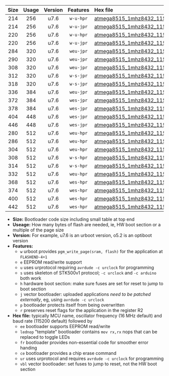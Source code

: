 |Size|Usage|Version|Features|Hex file|
|:-:|:-:|:-:|:-:|:--|
|214|256|u7.6|`w-u-hpr`|[atmega8515_1mhz8432_115200bps_ur.hex](https://raw.githubusercontent.com/stefanrueger/urboot/main/atmega8515_1mhz8432_115200bps_ur.hex)|
|214|256|u7.6|`w-u-jpr`|[atmega8515_1mhz8432_115200bps_ur_vbl.hex](https://raw.githubusercontent.com/stefanrueger/urboot/main/atmega8515_1mhz8432_115200bps_ur_vbl.hex)|
|220|256|u7.6|`w-u-hpr`|[atmega8515_1mhz8432_115200bps_lednop_ur.hex](https://raw.githubusercontent.com/stefanrueger/urboot/main/atmega8515_1mhz8432_115200bps_lednop_ur.hex)|
|220|256|u7.6|`w-u-jpr`|[atmega8515_1mhz8432_115200bps_lednop_ur_vbl.hex](https://raw.githubusercontent.com/stefanrueger/urboot/main/atmega8515_1mhz8432_115200bps_lednop_ur_vbl.hex)|
|284|320|u7.6|`weu-jpr`|[atmega8515_1mhz8432_115200bps_ee_ur_vbl.hex](https://raw.githubusercontent.com/stefanrueger/urboot/main/atmega8515_1mhz8432_115200bps_ee_ur_vbl.hex)|
|290|320|u7.6|`weu-jpr`|[atmega8515_1mhz8432_115200bps_ee_lednop_ur_vbl.hex](https://raw.githubusercontent.com/stefanrueger/urboot/main/atmega8515_1mhz8432_115200bps_ee_lednop_ur_vbl.hex)|
|308|320|u7.6|`weu-jpr`|[atmega8515_1mhz8432_115200bps_ee_lednop_fr_ur_vbl.hex](https://raw.githubusercontent.com/stefanrueger/urboot/main/atmega8515_1mhz8432_115200bps_ee_lednop_fr_ur_vbl.hex)|
|312|320|u7.6|`w-s-jpr`|[atmega8515_1mhz8432_115200bps_vbl.hex](https://raw.githubusercontent.com/stefanrueger/urboot/main/atmega8515_1mhz8432_115200bps_vbl.hex)|
|318|320|u7.6|`w-s-jpr`|[atmega8515_1mhz8432_115200bps_lednop_vbl.hex](https://raw.githubusercontent.com/stefanrueger/urboot/main/atmega8515_1mhz8432_115200bps_lednop_vbl.hex)|
|336|384|u7.6|`weu-jpr`|[atmega8515_1mhz8432_115200bps_ee_lednop_fr_ce_ur_vbl.hex](https://raw.githubusercontent.com/stefanrueger/urboot/main/atmega8515_1mhz8432_115200bps_ee_lednop_fr_ce_ur_vbl.hex)|
|372|384|u7.6|`wes-jpr`|[atmega8515_1mhz8432_115200bps_ee_vbl.hex](https://raw.githubusercontent.com/stefanrueger/urboot/main/atmega8515_1mhz8432_115200bps_ee_vbl.hex)|
|378|384|u7.6|`wes-jpr`|[atmega8515_1mhz8432_115200bps_ee_lednop_vbl.hex](https://raw.githubusercontent.com/stefanrueger/urboot/main/atmega8515_1mhz8432_115200bps_ee_lednop_vbl.hex)|
|404|448|u7.6|`wes-jpr`|[atmega8515_1mhz8432_115200bps_ee_lednop_fr_vbl.hex](https://raw.githubusercontent.com/stefanrueger/urboot/main/atmega8515_1mhz8432_115200bps_ee_lednop_fr_vbl.hex)|
|446|448|u7.6|`wes-jpr`|[atmega8515_1mhz8432_115200bps_ee_lednop_fr_ce_vbl.hex](https://raw.githubusercontent.com/stefanrueger/urboot/main/atmega8515_1mhz8432_115200bps_ee_lednop_fr_ce_vbl.hex)|
|280|512|u7.6|`weu-hpr`|[atmega8515_1mhz8432_115200bps_ee_ur.hex](https://raw.githubusercontent.com/stefanrueger/urboot/main/atmega8515_1mhz8432_115200bps_ee_ur.hex)|
|286|512|u7.6|`weu-hpr`|[atmega8515_1mhz8432_115200bps_ee_lednop_ur.hex](https://raw.githubusercontent.com/stefanrueger/urboot/main/atmega8515_1mhz8432_115200bps_ee_lednop_ur.hex)|
|304|512|u7.6|`weu-hpr`|[atmega8515_1mhz8432_115200bps_ee_lednop_fr_ur.hex](https://raw.githubusercontent.com/stefanrueger/urboot/main/atmega8515_1mhz8432_115200bps_ee_lednop_fr_ur.hex)|
|308|512|u7.6|`w-s-hpr`|[atmega8515_1mhz8432_115200bps.hex](https://raw.githubusercontent.com/stefanrueger/urboot/main/atmega8515_1mhz8432_115200bps.hex)|
|314|512|u7.6|`w-s-hpr`|[atmega8515_1mhz8432_115200bps_lednop.hex](https://raw.githubusercontent.com/stefanrueger/urboot/main/atmega8515_1mhz8432_115200bps_lednop.hex)|
|332|512|u7.6|`weu-hpr`|[atmega8515_1mhz8432_115200bps_ee_lednop_fr_ce_ur.hex](https://raw.githubusercontent.com/stefanrueger/urboot/main/atmega8515_1mhz8432_115200bps_ee_lednop_fr_ce_ur.hex)|
|368|512|u7.6|`wes-hpr`|[atmega8515_1mhz8432_115200bps_ee.hex](https://raw.githubusercontent.com/stefanrueger/urboot/main/atmega8515_1mhz8432_115200bps_ee.hex)|
|374|512|u7.6|`wes-hpr`|[atmega8515_1mhz8432_115200bps_ee_lednop.hex](https://raw.githubusercontent.com/stefanrueger/urboot/main/atmega8515_1mhz8432_115200bps_ee_lednop.hex)|
|400|512|u7.6|`wes-hpr`|[atmega8515_1mhz8432_115200bps_ee_lednop_fr.hex](https://raw.githubusercontent.com/stefanrueger/urboot/main/atmega8515_1mhz8432_115200bps_ee_lednop_fr.hex)|
|442|512|u7.6|`wes-hpr`|[atmega8515_1mhz8432_115200bps_ee_lednop_fr_ce.hex](https://raw.githubusercontent.com/stefanrueger/urboot/main/atmega8515_1mhz8432_115200bps_ee_lednop_fr_ce.hex)|

- **Size:** Bootloader code size including small table at top end
- **Useage:** How many bytes of flash are needed, ie, HW boot section or a multiple of the page size
- **Version:** For example, u7.6 is an urboot version, o5.2 is an optiboot version
- **Features:**
  + `w` urboot provides `pgm_write_page(sram, flash)` for the application at `FLASHEND-4+1`
  + `e` EEPROM read/write support
  + `u` uses urprotocol requiring `avrdude -c urclock` for programming
  + `s` uses skeleton of STK500v1 protocol; `-c urclock` and `-c arduino` both work
  + `h` hardware boot section: make sure fuses are set for reset to jump to boot section
  + `j` vector bootloader: uploaded applications *need to be patched externally*, eg, using `avrdude -c urclock`
  + `p` bootloader protects itself from being overwritten
  + `r` preserves reset flags for the application in the register R2
- **Hex file:** typically MCU name, oscillator frequency (16 MHz default) and baud rate (115200 default) followed by
  + `ee` bootloader supports EEPROM read/write
  + `lednop` "template" bootloader contains `mov rx,rx` nops that can be replaced to toggle LEDs
  + `fr` bootloader provides non-essential code for smoother error handing
  + `ce` bootloader provides a chip erase command
  + `ur` uses urprotocol and requires `avrdude -c urclock` for programming
  + `vbl` vector bootloader: set fuses to jump to reset, not the HW boot section
